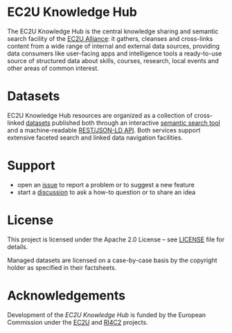 # EC2U Knowledge Hub

The EC2U Knowledge Hub is the central knowledge sharing and semantic search facility of the
[EC2U Alliance](https://www.ec2u.eu/): it gathers, cleanses and cross-links content from a wide range of internal and
external data sources, providing data consumers like user-facing apps and intelligence tools a ready-to-use source of
structured data about skills, courses, research, local events and other areas of common interest.

# Datasets

EC2U Knowledge Hub resources are organized as a collection of cross-linked [datasets](https://data.ec2u.eu/) published 
both through an interactive [semantic search tool](blueprints/app.md) and a machine-readable
[REST/JSON-LD API](blueprints/api.md). Both services support extensive faceted search and linked data navigation
facilities.

# Support

- open an [issue](https://github.com/ec2u/data/issues) to report a problem or to suggest a new feature
- start a [discussion](https://github.com/ec2u/data/discussions) to ask a how-to question or to share an idea

# License

This project is licensed under the Apache 2.0 License – see [LICENSE](LICENSE) file for details.

Managed datasets are licensed on a case-by-case basis by the copyright holder as specified in their factsheets.

# Acknowledgements

Development of the *EC2U Knowledge Hub* is funded by the European Commission under
the [EC2U](https://education.ec.europa.eu/sites/default/files/document-library-docs/european-universities-factsheet-ec2u.pdf)
and [RI4C2](https://cordis.europa.eu/project/id/101035803) projects.